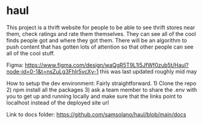 # haul

This project is a thrift website for people to be able to see thrift stores near them, check ratings and rate them themselves. They can see all of the cool finds people got and where they got them. There will be an algorithm to push content that has gotten lots of attention so that other people can see all of the cool stuff. 

Figma: https://www.figma.com/design/waQgR5T9L1l5JfWf0zub5t/Haul?node-id=0-1&t=nsZuLg3FhIr5vcXy-1 this was last updated roughly mid may

How to setup the dev environment: Fairly straightforward. 1) Clone the repo 2) npm install all the packages 3) ask a team member to share the .env with you to get up and running locally and make sure that the links point to localhost instead of the deployed site url


Link to docs folder: https://github.com/samsolano/haul/blob/main/docs
